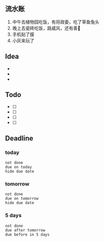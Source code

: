 ## 流水账
1. 中午去植物园吃饭，有将政委，吃了草鱼兔头
2. 晚上去瓷砖吃饭，路威风，还有善🐯
3. 手机贴了膜
4. 小灰来玩了

## Idea
- 
- 
- 

## Todo
- [ ] 
- [ ] 
- [ ] 
- [ ] 

## Deadline
### today
```tasks
not done
due on today
hide due date
```
### tomorrow
```tasks
not done
due on tomorrow
hide due date
```
### 5 days
```tasks
not done
due after tomorrow
due before in 5 days
```
